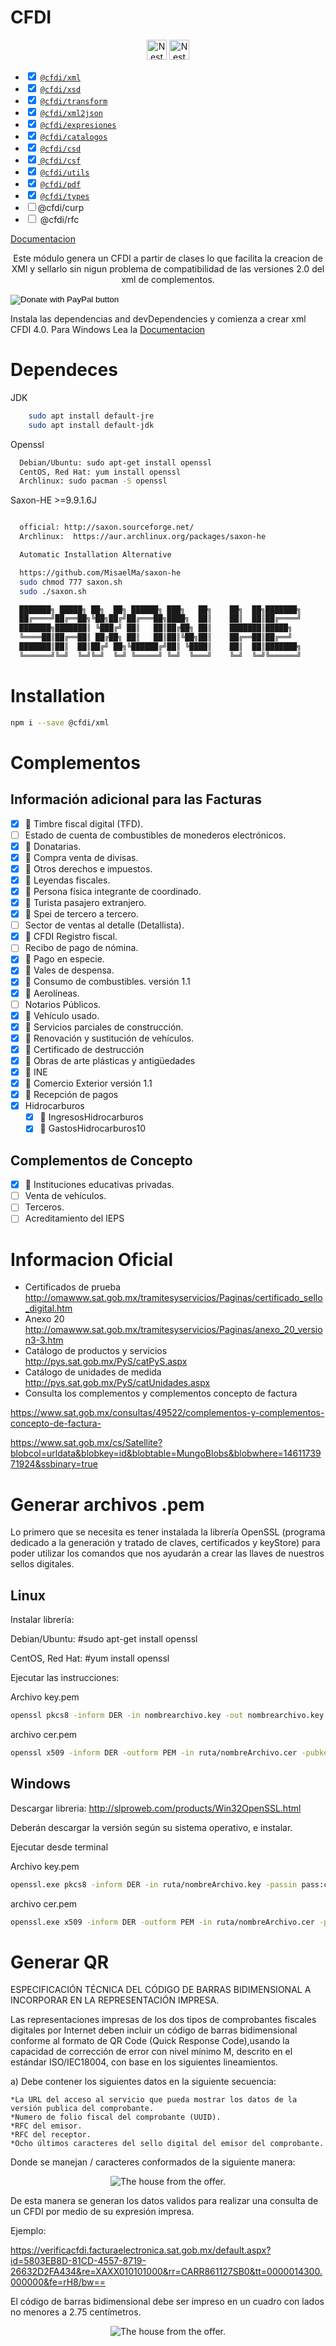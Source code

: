# CFDI

<p align="center">
  <a href="https://cfdi.recreando.dev/" target="blank">
  <img src="https://cfdi.recreando.dev/site/favicon.ico" width="32" alt="Nest Logo" /></a>
  <img src="https://ik.imagekit.io/gky5zgkgy/article/amir_SICaWOIVa" width="32" alt="Nest Logo" /></a>
</p>
<ul direction="ltr" format="" indent="0" type="list" version="1" listtype="check" start="1" tag="ul">
<li direction="ltr" format="" indent="0" type="listitem" version="1" value="1"><input type="checkbox" checked="">
  <a href="https://www.npmjs.com/package/@cfdi/xml">
    <code class="css-1ht163b">@cfdi/xml</code>
  </a>
</li>
<li direction="ltr" format="" indent="0" type="listitem" version="1" value="1"><input type="checkbox" checked="">
  <a href="https://www.npmjs.com/package/@cfdi/xsd">
    <code class="css-1ht163b">@cfdi/xsd</code>
  </a>
</li>
<li direction="ltr" format="" indent="0" type="listitem" version="1" value="1"><input type="checkbox" checked="">
  <a href="https://www.npmjs.com/package/@cfdi/transform">
    <code class="css-1ht163b">@cfdi/transform</code>
  </a>
</li>

<li direction="ltr" format="" indent="0" type="listitem" version="1" value="1"><input type="checkbox" checked="">
  <a href="https://www.npmjs.com/package/@cfdi/xml2json">
    <code class="css-1ht163b">@cfdi/xml2json</code>
  </a>
</li>

<li direction="ltr" format="" indent="0" type="listitem" version="1" value="1"><input type="checkbox" checked="">
  <a href="https://www.npmjs.com/package/@cfdi/expresiones">
    <code class="css-1ht163b">@cfdi/expresiones</code>
  </a>
</li>

<li direction="ltr" format="" indent="0" type="listitem" version="1" value="2"><input type="checkbox" checked="">
 <a href="https://www.npmjs.com/package/@cfdi/catalogos">
    <code class="css-1ht163b">@cfdi/catalogos</code>
  </a>
</li>
<li direction="ltr" format="" indent="0" type="listitem" version="1" value="3"><input type="checkbox" checked="">
  <a href="https://www.npmjs.com/package/@cfdi/csd">
    <code class="css-1ht163b">@cfdi/csd</code>
  </a>
</li>
<li direction="ltr" format="" indent="0" type="listitem" version="1" value="7">
  <a href="https://www.npmjs.com/package/@cfdi/csf">
  <input type="checkbox" checked>
  <code>@cfdi/csf</code>
  </a>
</li>
<li direction="ltr" format="" indent="0" type="listitem" version="1" value="4">
<input type="checkbox" checked="">
  <a href="https://www.npmjs.com/package/@cfdi/utils">
  <code class="css-1ht163b">@cfdi/utils</code>
</a>
</li>
<li direction="ltr" format="" indent="0" type="listitem" version="1" value="5">
<input type="checkbox" checked="">
  <a href="https://www.npmjs.com/package/@cfdi/pdf">
  <code class="css-1ht163b">@cfdi/pdf</code>
</a>
</li>
<li direction="ltr" format="" indent="0" type="listitem" version="1" value="1"><input type="checkbox" checked="">
  <a href="https://www.npmjs.com/package/@cfdi/types">
    <code class="css-1ht163b">@cfdi/types</code>
  </a>
</li>
<li direction="ltr" format="" indent="0" type="listitem" version="1" value="6">
<input type="checkbox"><span>@cfdi/curp</span>
</li>

</li>
  <li direction="ltr" format="" indent="0" type="listitem" version="1" value="7">
  <input type="checkbox">
  <span>@cfdi/rfc</span>
  </li>
  
</ul>
<a href="https://cfdi.recreando.dev/">Documentacion</a>
<p align="center">
    Este módulo genera un CFDI a partir de clases lo que facilita la creacion de XMl y sellarlo sin nigun problema de compatibilidad de las versiones 2.0 del xml de complementos.
</p>

<form action="https://www.paypal.com/cgi-bin/webscr" method="post" target="_top">
<input type="hidden" name="cmd" value="_s-xclick" />
<input type="hidden" name="hosted_button_id" value="LYAK7CBWDNVMY" />
<input type="image" src="https://www.paypalobjects.com/en_US/MX/i/btn/btn_donateCC_LG.gif" border="0" name="submit" title="PayPal - The safer, easier way to pay online!" alt="Donate with PayPal button" />
<img alt="" border="0" src="https://www.paypal.com/en_MX/i/scr/pixel.gif" width="1" height="1" />
</form>

Instala las dependencias and devDependencies y comienza a crear xml CFDI 4.0.
Para Windows Lea la <a href="https://cfdi.recreando.dev">Documentacion</a>

# Dependeces

JDK

```sh
    sudo apt install default-jre
    sudo apt install default-jdk
```

Openssl

```sh
  Debian/Ubuntu: sudo apt-get install openssl
  CentOS, Red Hat: yum install openssl
  Archlinux: sudo pacman -S openssl
```

Saxon-HE >=9.9.1.6J

```sh

  official: http://saxon.sourceforge.net/
  Archlinux:  https://aur.archlinux.org/packages/saxon-he

  Automatic Installation Alternative

  https://github.com/MisaelMa/saxon-he
  sudo chmod 777 saxon.sh
  sudo ./saxon.sh

  ███████╗ █████╗ ██╗  ██╗ ██████╗ ███╗   ██╗    ██╗  ██╗███████╗
  ██╔════╝██╔══██╗╚██╗██╔╝██╔═══██╗████╗  ██║    ██║  ██║██╔════╝
  ███████╗███████║ ╚███╔╝ ██║   ██║██╔██╗ ██║    ███████║█████╗
  ╚════██║██╔══██║ ██╔██╗ ██║   ██║██║╚██╗██║    ██╔══██║██╔══╝
  ███████║██║  ██║██╔╝ ██╗╚██████╔╝██║ ╚████║    ██║  ██║███████╗
  ╚══════╝╚═╝  ╚═╝╚═╝  ╚═╝ ╚═════╝ ╚═╝  ╚═══╝    ╚═╝  ╚═╝╚══════╝
```

# Installation

```sh
npm i --save @cfdi/xml
```

# Complementos

## Información adicional para las Facturas

- [x] :pushpin: Timbre fiscal digital (TFD).
- [ ] Estado de cuenta de combustibles de monederos electrónicos.
- [x] :pushpin: Donatarias.
- [x] :pushpin: Compra venta de divisas.
- [x] :pushpin: Otros derechos e impuestos.
- [x] :pushpin: Leyendas fiscales.
- [x] :pushpin: Persona física integrante de coordinado.
- [x] :pushpin: Turista pasajero extranjero.
- [x] :pushpin: Spei de tercero a tercero.
- [ ] Sector de ventas al detalle (Detallista).
- [x] :pushpin: CFDI Registro fiscal.
- [ ] Recibo de pago de nómina.
- [x] :pushpin: Pago en especie.
- [x] :pushpin: Vales de despensa.
- [x] :pushpin: Consumo de combustibles. versión 1.1
- [x] :pushpin: Aerolíneas.
- [ ] Notarios Públicos.
- [x] :pushpin: Vehículo usado.
- [x] :pushpin: Servicios parciales de construcción.
- [x] :pushpin: Renovación y sustitución de vehículos.
- [x] :pushpin: Certificado de destrucción
- [x] :pushpin: Obras de arte plásticas y antigüedades
- [x] :pushpin: INE
- [x] :pushpin: Comercio Exterior versión 1.1
- [x] :pushpin: Recepción de pagos
- [x] Hidrocarburos
  - [x] :pushpin: IngresosHidrocarburos
  - [x] :pushpin: GastosHidrocarburos10

## Complementos de Concepto

- [x] :pushpin: Instituciones educativas privadas.
- [ ] Venta de vehículos.
- [ ] Terceros.
- [ ] Acreditamiento del IEPS

# Informacion Oficial

- Certificados de prueba
  http://omawww.sat.gob.mx/tramitesyservicios/Paginas/certificado_sello_digital.htm
- Anexo 20
  http://omawww.sat.gob.mx/tramitesyservicios/Paginas/anexo_20_version3-3.htm
- Catálogo de productos y servicios
  http://pys.sat.gob.mx/PyS/catPyS.aspx
- Catálogo de unidades de medida
  http://pys.sat.gob.mx/PyS/catUnidades.aspx
- Consulta los complementos y complementos concepto de factura

https://www.sat.gob.mx/consultas/49522/complementos-y-complementos-concepto-de-factura-

https://www.sat.gob.mx/cs/Satellite?blobcol=urldata&blobkey=id&blobtable=MungoBlobs&blobwhere=1461173971924&ssbinary=true

# Generar archivos .pem

Lo primero que se necesita es tener instalada la librería OpenSSL (programa dedicado a la generación y tratado de claves, certificados y keyStore) para poder utilizar los comandos que nos ayudarán a crear las llaves de nuestros sellos digitales.

## Linux

Instalar librería:

Debian/Ubuntu: #sudo apt-get install openssl

CentOS, Red Hat: #yum install openssl

Ejecutar las instrucciones:

Archivo key.pem

```sh
openssl pkcs8 -inform DER -in nombrearchivo.key -out nombrearchivo.key.pem -passin pass:contraseña
```

archivo cer.pem

```sh
openssl x509 -inform DER -outform PEM -in ruta/nombreArchivo.cer -pubkey -out ruta/nombreArchivo.cer.pem
```

## Windows

Descargar libreria: http://slproweb.com/products/Win32OpenSSL.html

Deberán descargar la versión según su sistema operativo, e instalar.

Ejecutar desde terminal

Archivo key.pem

```sh
openssl.exe pkcs8 -inform DER -in ruta/nombreArchivo.key -passin pass:contraseña -out ruta/nombreArchivo.key.pem
```

archivo cer.pem

```sh
openssl.exe x509 -inform DER -outform PEM -in ruta/nombreArchivo.cer -pubkey -out ruta/nombreArchivo.cer.pem
```

# Generar QR

ESPECIFICACIÓN TÉCNICA DEL CÓDIGO DE BARRAS BIDIMENSIONAL A INCORPORAR EN LA REPRESENTACIÓN IMPRESA.

Las representaciones impresas de los dos tipos de comprobantes fiscales digitales por Internet deben incluir un código de barras bidimensional conforme al formato de QR Code (Quick Response Code),usando la capacidad de corrección de error con nivel mínimo M, descrito en el estándar ISO/IEC18004, con base en los siguientes lineamientos.

a) Debe contener los siguientes datos en la siguiente secuencia:

    *La URL del acceso al servicio que pueda mostrar los datos de la versión publica del comprobante.
    *Numero de folio fiscal del comprobante (UUID).
    *RFC del emisor.
    *RFC del receptor.
    *Ocho últimos caracteres del sello digital del emisor del comprobante.

Donde se manejan / caracteres conformados de la siguiente manera:

<p align="center">
 <img class="MuiBox-root css-bzqjp8" src="https://ik.imagekit.io/gky5zgkgy/article/amir_xu8DI9cUO" alt="The house from the offer.">
</p>

De esta manera se generan los datos validos para realizar una consulta de un CFDI por medio de su expresión impresa.

Ejemplo:

https://verificacfdi.facturaelectronica.sat.gob.mx/default.aspx?id=5803EB8D-81CD-4557-8719-26632D2FA434&re=XAXX010101000&rr=CARR861127SB0&tt=0000014300.000000&fe=rH8/bw==

El código de barras bidimensional debe ser impreso en un cuadro con lados no menores a 2.75 centímetros.

<p align="center">
<img class="MuiBox-root css-qug6nc" src="https://ik.imagekit.io/gky5zgkgy/article/amir_YxMzInREsA" alt="The house from the offer.">
</p>
